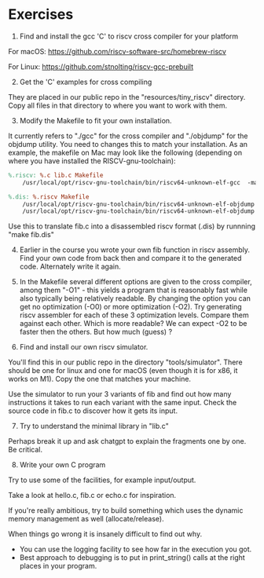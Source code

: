 # Exercises

1. Find and install the gcc 'C' to riscv cross compiler for your platform

For macOS: https://github.com/riscv-software-src/homebrew-riscv

For Linux: https://github.com/stnolting/riscv-gcc-prebuilt


2. Get the 'C' examples for cross compiling 

They are placed in our public repo in the "resources/tiny_riscv" directory.
Copy all files in that directory to where you want to work with them.

3. Modify the Makefile to fit your own installation.

It currently refers to "./gcc" for the cross compiler and
"./objdump" for the objdump utility. You need to changes this to
match your installation. As an example, the makefile on Mac may look like the following (depending on where you have installed the RISCV-gnu-toolchain):

```makefile
%.riscv: %.c lib.c Makefile
	/usr/local/opt/riscv-gnu-toolchain/bin/riscv64-unknown-elf-gcc  -march=rv32im -mabi=ilp32 -fno-tree-loop-distribute-patterns -mno-relax -O1 $< lib.c -static -nostartfiles -nostdlib -o $@

%.dis: %.riscv Makefile
	/usr/local/opt/riscv-gnu-toolchain/bin/riscv64-unknown-elf-objdump -s -w $< > $@
	/usr/local/opt/riscv-gnu-toolchain/bin/riscv64-unknown-elf-objdump -S $< >> $@
```

Use this to translate fib.c into a disassembled riscv format (.dis)
by runnning "make fib.dis"

4. Earlier in the course you wrote your own fib function in riscv
assembly. Find your own code from back then and compare it to the
generated code. Alternately write it again.

5. In the Makefile several different options are given to the cross compiler,
among them "-O1" - this yields a program that is reasonably fast while also
typically being relatively readable. By changing the option you can get
no optimization (-O0) or more optimization (-O2). Try generating riscv assembler
for each of these 3 optimization levels. Compare them against each other. Which is more readable? We can expect -O2 to be faster then the others. But how much
(guess) ?

6. Find and install our own riscv simulator.

You'll find this in our public repo in the directory "tools/simulator".
There should be one for linux and one for macOS (even though it is for x86, it works on M1). Copy the one that matches your machine.

Use the simulator to run your 3 variants of fib and find out how many
instructions it takes to run each variant with the same input.
Check the source code in fib.c to discover how it gets its input.

7. Try to understand the minimal library in "lib.c"

Perhaps break it up and ask chatgpt to explain the fragments one by one.
Be critical.

8. Write your own C program

Try to use some of the facilities, for example input/output.

Take a look at hello.c, fib.c or echo.c for inspiration.

If you're really ambitious, try to build something which uses the dynamic memory
management  as well (allocate/release).

When things go wrong it is insanely difficult to find out why.

 * You can use the logging facility to see how far in the execution you got.
 * Best approach to debugging is to put in print_string() calls at the right
   places in your program.
